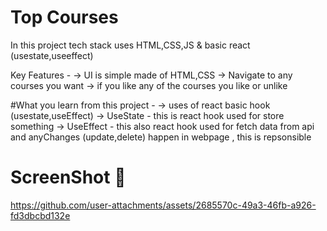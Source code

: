 # Top Courses
In this project tech stack uses HTML,CSS,JS & basic react (usestate,useeffect)

Key Features -
-> UI is simple made of HTML,CSS 
-> Navigate to any courses you want 
-> if you like any of the courses you like or unlike 


#What you learn from this project -
-> uses of react basic hook (usestate,useEffect)
-> UseState - this is react hook used for store something
-> UseEffect - this also react hook used for fetch data from api and anyChanges (update,delete) happen in webpage , this is repsonsible


# ScreenShot 🎥

https://github.com/user-attachments/assets/2685570c-49a3-46fb-a926-fd3dbcbd132e

